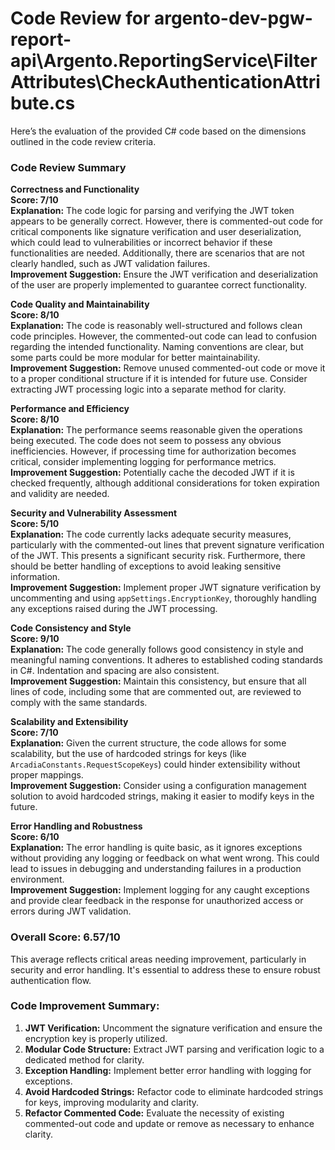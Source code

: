 # Code Review for argento-dev-pgw-report-api\Argento.ReportingService\FilterAttributes\CheckAuthenticationAttribute.cs

Here’s the evaluation of the provided C# code based on the dimensions outlined in the code review criteria.

### Code Review Summary

**Correctness and Functionality**  
**Score: 7/10**  
**Explanation:** The code logic for parsing and verifying the JWT token appears to be generally correct. However, there is commented-out code for critical components like signature verification and user deserialization, which could lead to vulnerabilities or incorrect behavior if these functionalities are needed. Additionally, there are scenarios that are not clearly handled, such as JWT validation failures.  
**Improvement Suggestion:** Ensure the JWT verification and deserialization of the user are properly implemented to guarantee correct functionality.

**Code Quality and Maintainability**  
**Score: 8/10**  
**Explanation:** The code is reasonably well-structured and follows clean code principles. However, the commented-out code can lead to confusion regarding the intended functionality. Naming conventions are clear, but some parts could be more modular for better maintainability.  
**Improvement Suggestion:** Remove unused commented-out code or move it to a proper conditional structure if it is intended for future use. Consider extracting JWT processing logic into a separate method for clarity.

**Performance and Efficiency**  
**Score: 8/10**  
**Explanation:** The performance seems reasonable given the operations being executed. The code does not seem to possess any obvious inefficiencies. However, if processing time for authorization becomes critical, consider implementing logging for performance metrics.  
**Improvement Suggestion:** Potentially cache the decoded JWT if it is checked frequently, although additional considerations for token expiration and validity are needed.

**Security and Vulnerability Assessment**  
**Score: 5/10**  
**Explanation:** The code currently lacks adequate security measures, particularly with the commented-out lines that prevent signature verification of the JWT. This presents a significant security risk. Furthermore, there should be better handling of exceptions to avoid leaking sensitive information.  
**Improvement Suggestion:** Implement proper JWT signature verification by uncommenting and using `appSettings.EncryptionKey`, thoroughly handling any exceptions raised during the JWT processing.

**Code Consistency and Style**  
**Score: 9/10**  
**Explanation:** The code generally follows good consistency in style and meaningful naming conventions. It adheres to established coding standards in C#. Indentation and spacing are also consistent.  
**Improvement Suggestion:** Maintain this consistency, but ensure that all lines of code, including some that are commented out, are reviewed to comply with the same standards.

**Scalability and Extensibility**  
**Score: 7/10**  
**Explanation:** Given the current structure, the code allows for some scalability, but the use of hardcoded strings for keys (like `ArcadiaConstants.RequestScopeKeys`) could hinder extensibility without proper mappings.  
**Improvement Suggestion:** Consider using a configuration management solution to avoid hardcoded strings, making it easier to modify keys in the future.

**Error Handling and Robustness**  
**Score: 6/10**  
**Explanation:** The error handling is quite basic, as it ignores exceptions without providing any logging or feedback on what went wrong. This could lead to issues in debugging and understanding failures in a production environment.  
**Improvement Suggestion:** Implement logging for any caught exceptions and provide clear feedback in the response for unauthorized access or errors during JWT validation.

### Overall Score: 6.57/10

This average reflects critical areas needing improvement, particularly in security and error handling. It's essential to address these to ensure robust authentication flow.

### Code Improvement Summary:
1. **JWT Verification:** Uncomment the signature verification and ensure the encryption key is properly utilized.
2. **Modular Code Structure:** Extract JWT parsing and verification logic to a dedicated method for clarity.
3. **Exception Handling:** Implement better error handling with logging for exceptions.
4. **Avoid Hardcoded Strings:** Refactor code to eliminate hardcoded strings for keys, improving modularity and clarity.
5. **Refactor Commented Code:** Evaluate the necessity of existing commented-out code and update or remove as necessary to enhance clarity.